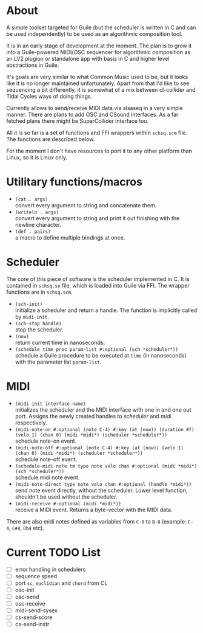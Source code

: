 # About

A simple toolset targeted for Guile (but the scheduler is written in C and can be used independently)
to be used as an algorithmic composition tool.

It is in an early stage of development at the moment. The plan is to grow it into a Guile-powered MIDI/OSC sequencer for algorithmic composition as an
LV2 plugion or standalone app with basis in C and higher level abstractions in Guile.

It's goals are very similar to what Common Music used to be, but it looks like it is no longer maintained unfortunately.
Apart from that I'd like to see sequencing a bit differently,
it is somewhat of a mix between cl-collider and Tidal Cycles ways of doing things.

Currently allows to send/receive MIDI data via alsaseq in a very simple manner.
There are plans to add OSC and CSound interfaces.
As a far fetched plans there might be SuperCollider interface too.

All it is so far is a set of functions and FFI wrappers within `schsq.scm` file. The functions are described below.

For the moment I don't have resources to port it to any other platform than Linux, so it is Linux only.

# Utilitary functions/macros

- `(cat . args)`  
convert every argument to string and concatenate them.
- `(writeln . args)`  
convert every argument to string and print it out finishing with the newline character.
- `(def . pairs)`  
a macro to define multiple bindings at once.

# Scheduler

The core of this piece of software is the scheduler implemented in C. It is contained in `schsq.so` file, which is loaded into Guile via FFI.
The wrapper functions are in `schsq.scm`.

- `(sch-init)`  
initialize a scheduler and return a handle. The function is implicitly called by `midi-init`.
- `(sch-stop handle)`  
stop the scheduler.
- `(now)`  
return current time in nanoseconds.
- `(schedule time proc param-list #:optional (sch *scheduler*))`  
schedule a Guile procedure to be executed at `time` (in nanoseconds) with the parameter list `param-list`.

# MIDI

- `(midi-init interface-name)`  
initializes the scheduler and the MIDI interface with one in and one out port. Assigns the newly created
handles to *scheduler* and *midi* respectively.
- `(midi-note-on #:optional (note C-4) #:key (at (now)) (duration #f) (velo 1) (chan 0) (midi *midi*) (scheduler *scheduler*))`  
schedule note-on event.
- `(midi-note-off #:optional (note C-4) #:key (at (now)) (velo 1) (chan 0) (midi *midi*) (scheduler *scheduler*))`  
schedule note-off event.
- `(schedule-midi-note tm type note velo chan #:optional (midi *midi*) (sch *scheduler*))`  
schedule midi note event.
- `(midi-note-direct type note velo chan #:optional (handle *midi*))`  
send note event directly, without the scheduler.
Lower level function, shouldn't be used without the scheduler.
- `(midi-receive #:optional (midi *midi*))`  
receive a MIDI event. Returns a byte-vector with the MIDI data.

There are also midi notes defined as variables from `C-0` to `B-8` (example: `C-4`, `C#4`, `Db4` etc).

# Current TODO List

- [ ] error handling in schedulers
- [ ] sequence speed
- [ ] port `sc`, `euclidian` and `chord` from CL
- [ ] osc-init
- [ ] osc-send
- [ ] osc-receive
- [ ] midi-send-sysex
- [ ] cs-send-score
- [ ] cs-send-instr
